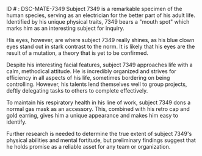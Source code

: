 ID # : DSC-MATE-7349
Subject 7349 is a remarkable specimen of the human species, serving as an electrician for the better part of his adult life. Identified by his unique physical traits, 7349 bears a "mouth spot" which marks him as an interesting subject for inquiry.

His eyes, however, are where subject 7349 really shines, as his blue clown eyes stand out in stark contrast to the norm. It is likely that his eyes are the result of a mutation, a theory that is yet to be confirmed.

Despite his interesting facial features, subject 7349 approaches life with a calm, methodical attitude. He is incredibly organized and strives for efficiency in all aspects of his life, sometimes bordering on being controlling. However, his talents lend themselves well to group projects, deftly delegating tasks to others to complete effectively.

To maintain his respiratory health in his line of work, subject 7349 dons a normal gas mask as an accessory. This, combined with his retro cap and gold earring, gives him a unique appearance and makes him easy to identify.

Further research is needed to determine the true extent of subject 7349's physical abilities and mental fortitude, but preliminary findings suggest that he holds promise as a reliable asset for any team or organization.